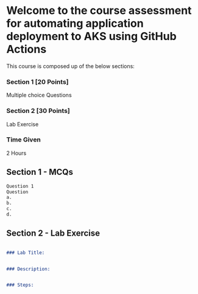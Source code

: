 # Welcome to the course assessment for automating application deployment to AKS using GitHub Actions

This course is composed up of the below sections:

### Section 1 [20 Points]
Multiple choice Questions

### Section 2 [30 Points]
Lab Exercise

### Time Given
2 Hours

## Section 1 - MCQs

```markdown
Question 1
Question 
a. 
b. 
c. 
d. 

```

## Section 2 - Lab Exercise

```markdown

### Lab Title:


### Description:


### Steps:


```

